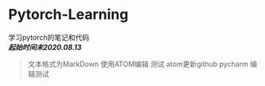 # Pytorch-Learning
学习pytorch的笔记和代码  
***起始时间未2020.08.13***
>  文本格式为MarkDown
> 使用ATOM编辑
> 测试 atom更新github
> pycharm 编辑测试
